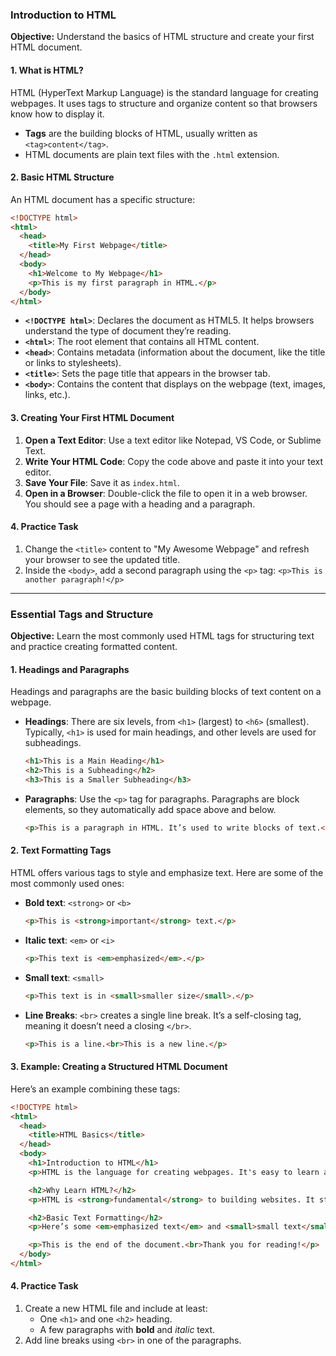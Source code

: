 ### **Introduction to HTML**

**Objective:** Understand the basics of HTML structure and create your first HTML document.

#### 1. What is HTML?

HTML (HyperText Markup Language) is the standard language for creating webpages. It uses tags to structure and organize content so that browsers know how to display it.

- **Tags** are the building blocks of HTML, usually written as `<tag>content</tag>`.
- HTML documents are plain text files with the `.html` extension.

#### 2. Basic HTML Structure

An HTML document has a specific structure:

```html
<!DOCTYPE html>
<html>
  <head>
    <title>My First Webpage</title>
  </head>
  <body>
    <h1>Welcome to My Webpage</h1>
    <p>This is my first paragraph in HTML.</p>
  </body>
</html>
```

- **`<!DOCTYPE html>`**: Declares the document as HTML5. It helps browsers understand the type of document they’re reading.
- **`<html>`**: The root element that contains all HTML content.
- **`<head>`**: Contains metadata (information about the document, like the title or links to stylesheets).
- **`<title>`**: Sets the page title that appears in the browser tab.
- **`<body>`**: Contains the content that displays on the webpage (text, images, links, etc.).

#### 3. Creating Your First HTML Document

1. **Open a Text Editor**: Use a text editor like Notepad, VS Code, or Sublime Text.
2. **Write Your HTML Code**: Copy the code above and paste it into your text editor.
3. **Save Your File**: Save it as `index.html`.
4. **Open in a Browser**: Double-click the file to open it in a web browser. You should see a page with a heading and a paragraph.

#### 4. Practice Task

1. Change the `<title>` content to "My Awesome Webpage" and refresh your browser to see the updated title.
2. Inside the `<body>`, add a second paragraph using the `<p>` tag: `<p>This is another paragraph!</p>`

---

### **Essential Tags and Structure**

**Objective:** Learn the most commonly used HTML tags for structuring text and practice creating formatted content.

#### 1. Headings and Paragraphs

Headings and paragraphs are the basic building blocks of text content on a webpage.

- **Headings**: There are six levels, from `<h1>` (largest) to `<h6>` (smallest). Typically, `<h1>` is used for main headings, and other levels are used for subheadings.
  
  ```html
  <h1>This is a Main Heading</h1>
  <h2>This is a Subheading</h2>
  <h3>This is a Smaller Subheading</h3>
  ```

- **Paragraphs**: Use the `<p>` tag for paragraphs. Paragraphs are block elements, so they automatically add space above and below.

  ```html
  <p>This is a paragraph in HTML. It’s used to write blocks of text.</p>
  ```

#### 2. Text Formatting Tags

HTML offers various tags to style and emphasize text. Here are some of the most commonly used ones:

- **Bold text**: `<strong>` or `<b>`
  
  ```html
  <p>This is <strong>important</strong> text.</p>
  ```

- **Italic text**: `<em>` or `<i>`
  
  ```html
  <p>This text is <em>emphasized</em>.</p>
  ```

- **Small text**: `<small>`
  
  ```html
  <p>This text is in <small>smaller size</small>.</p>
  ```

- **Line Breaks**: `<br>` creates a single line break. It’s a self-closing tag, meaning it doesn’t need a closing `</br>`.

  ```html
  <p>This is a line.<br>This is a new line.</p>
  ```

#### 3. Example: Creating a Structured HTML Document

Here’s an example combining these tags:

```html
<!DOCTYPE html>
<html>
  <head>
    <title>HTML Basics</title>
  </head>
  <body>
    <h1>Introduction to HTML</h1>
    <p>HTML is the language for creating webpages. It's easy to learn and essential for web development.</p>

    <h2>Why Learn HTML?</h2>
    <p>HTML is <strong>fundamental</strong> to building websites. It structures text, images, and multimedia content.</p>

    <h2>Basic Text Formatting</h2>
    <p>Here’s some <em>emphasized text</em> and <small>small text</small>.</p>

    <p>This is the end of the document.<br>Thank you for reading!</p>
  </body>
</html>
```

#### 4. Practice Task

1. Create a new HTML file and include at least:
   - One `<h1>` and one `<h2>` heading.
   - A few paragraphs with **bold** and *italic* text.
2. Add line breaks using `<br>` in one of the paragraphs.

